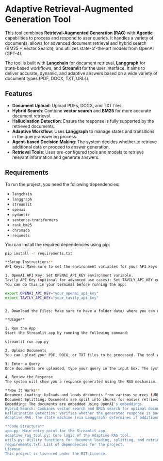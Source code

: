 # Adaptive Retrieval-Augmented Generation Tool

This tool combines **Retrieval-Augmented Generation (RAG)** with **Agentic** capabilities to process and respond to user queries. It handles a variety of documents, allows for advanced document retrieval and hybrid search (BM25 + Vector Search), and utilizes state-of-the-art models from OpenAI (GPT-4).

The tool is built with **Langchain** for document retrieval, **Langgraph** for state-based workflows, and **Streamlit** for the user interface. It aims to deliver accurate, dynamic, and adaptive answers based on a wide variety of document types (PDF, DOCX, TXT, URLs).

## Features

- **Document Upload**: Upload PDFs, DOCX, and TXT files.
- **Hybrid Search**: Combine **vector search** and **BM25** for more accurate document retrieval.
- **Hallucination Detection**: Ensure the response is fully supported by the retrieved documents.
- **Adaptive Workflow**: Uses **Langgraph** to manage states and transitions in the query-answering process.
- **Agent-based Decision Making**: The system decides whether to retrieve additional data or proceed to answer generation.
- **Retrieval Tools**: Uses pre-configured tools and models to retrieve relevant information and generate answers.

## Requirements

To run the project, you need the following dependencies:

- `langchain`
- `langgraph`
- `streamlit`
- `openai`
- `pydantic`
- `sentence-transformers`
- `rank_bm25`
- `chromadb`
- `requests`

You can install the required dependencies using pip:

```bash
pip install -r requirements.txt

**Setup Instructions**
API Keys: Make sure to set the environment variables for your API keys.

1. OpenAI API Key: Set OPENAI_API_KEY environment variable.
Tavily API Key (optional for advanced use cases): Set TAVILY_API_KEY environment variable.
You can do this in your terminal before running the app:

export OPENAI_API_KEY="your_openai_api_key"
export TAVILY_API_KEY="your_tavily_api_key"


2. Download the Files: Make sure to have a folder data/ where you can upload documents for processing.

**Usage**

1. Run the App
Start the Streamlit app by running the following command:

streamlit run app.py

2. Upload Documents
You can upload your PDF, DOCX, or TXT files to be processed. The tool will extract the relevant information from these files.

3. Enter a Query
Once documents are uploaded, type your query in the input box. The system will process the query and respond with the most relevant answer, taking into account the content of the uploaded documents.

4. Review the Response
The system will show you a response generated using the RAG mechanism. The response will be checked for hallucinations (incorrect information that is not supported by the retrieved documents).

**How It Works**
Document Loading: Uploads and loads documents from various sources (URLs, file uploads).
Document Splitting: Documents are split into chunks for easier retrieval.
Embedding: The documents are embedded using OpenAI's embeddings.
Hybrid Search: Combines vector search and BM25 search for optimal document retrieval.
Hallucination Detection: Verifies whether the generated response is backed by the retrieved documents.
Adaptive RAG: The state machine (via Langgraph) determines if additional retrieval is needed or if the answer can be generated immediately.

**Code Structure**
app.py: Main entry point for the Streamlit app.
adaptive_rag_tool.py: Core logic of the Adaptive RAG tool.
utils.py: Utility functions for document loading, splitting, and retrieval.
requirements.txt: List of dependencies for the project.
License
This project is licensed under the MIT License.

